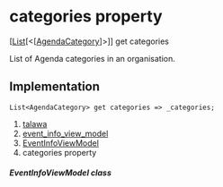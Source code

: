
<div>

# categories property

</div>



[[List](https://api.flutter.dev/flutter/dart-core/List-class.html)[\<[[AgendaCategory](../../models_events_event_agenda_category/AgendaCategory-class.md)]\>]]
get categories



List of Agenda categories in an organisation.



## Implementation

``` language-dart
List<AgendaCategory> get categories => _categories;
```








1.  [talawa](../../index.md)
2.  [event_info_view_model](../../view_model_after_auth_view_models_event_view_models_event_info_view_model/)
3.  [EventInfoViewModel](../../view_model_after_auth_view_models_event_view_models_event_info_view_model/EventInfoViewModel-class.md)
4.  categories property

##### EventInfoViewModel class







